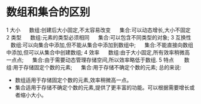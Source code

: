 # 数组和集合的区别


1 大小
     数组:创建后大小固定,不太容易改变
     集合:可以动态增长,大小不固定
2 类型
     数组:元素的类型必须相同
     集合:可以包含不同类型的对象;
3 互换性
     数组:可以向集合中添加,但不能从集合中添加到数组中;
     集合:不能直接向数组中添加,但可以从集合中创建数组;
4 效率
     数组:由于大小固定,所有效率稍微高一点点;
     集合:由于需要动态管理存储空间,所以效率略低于数组.
5 特点 
     数组:用于存储固定个数的元素;
     集合:用于存储不确定个数的元素;
总的来说:

* 数组适用于存储固定个数的元素,效率稍微高一点。
* 集合适用于存储不确定个数的元素,提供了更丰富的功能。可以根据需要增长或者缩小大小。

